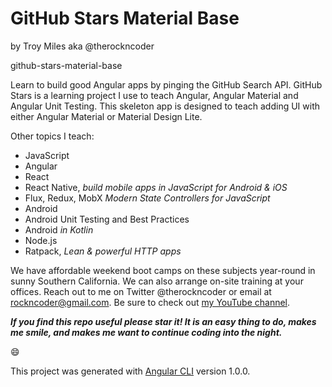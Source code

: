 # GitHub Stars Material Base
by Troy Miles aka @therockncoder
 
github-stars-material-base

Learn to build good Angular apps by pinging the GitHub Search API. GitHub Stars is a learning project I use to teach Angular, Angular Material and Angular Unit Testing. This skeleton app is designed to teach adding UI with either Angular Material or Material Design Lite.

Other topics I teach:
* JavaScript
* Angular
* React
* React Native, _build mobile apps in JavaScript for Android & iOS_
* Flux, Redux, MobX _Modern State Controllers for JavaScript_
* Android
* Android Unit Testing and Best Practices
* Android _in Kotlin_
* Node.js
* Ratpack, _Lean & powerful HTTP apps_

We have affordable weekend boot camps on these subjects year-round in sunny Southern California. We can also arrange on-site training at your offices. Reach out to me on Twitter @therockncoder or email at rockncoder@gmail.com. Be sure to check out [my YouTube channel](https://www.youtube.com/rockncoder).

_**If you find this repo useful please star it! It is an easy thing to do, makes me smile, and makes me want to continue coding into the night.**_
 
:smile:



This project was generated with [Angular CLI](https://github.com/angular/angular-cli) version 1.0.0.
